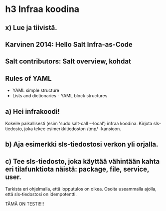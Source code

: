 # h3 Infraa koodina

## x) Lue ja tiivistä. 

## Karvinen 2014: Hello Salt Infra-as-Code
## Salt contributors: Salt overview, kohdat
## Rules of YAML
- YAML simple structure
- Lists and dictionaries - YAML block structures

## a) Hei infrakoodi! 
Kokeile paikallisesti (esim 'sudo salt-call --local') infraa koodina. Kirjota sls-tiedosto, joka tekee esimerkkitiedoston /tmp/ -kansioon.

## b) Aja esimerkki sls-tiedostosi verkon yli orjalla.

## c) Tee sls-tiedosto, joka käyttää vähintään kahta eri tilafunktiota näistä: package, file, service, user. 
Tarkista eri ohjelmalla, että lopputulos on oikea. Osoita useammalla ajolla, että sls-tiedostosi on idempotentti.

TÄMÄ ON TESTI!!!!
